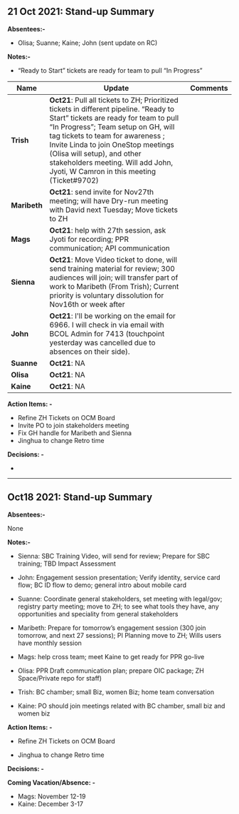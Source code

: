 ## **21 Oct 2021: Stand-up Summary** 

**Absentees:-**

- Olisa; Suanne; Kaine; John (sent update on RC)

**Notes:-**

- “Ready to Start” tickets are ready for team to pull “In Progress” 

| Name | Update | Comments |
| --- | ---- | ----| 
| **Trish** | **Oct21**: Pull all tickets to ZH; Prioritized tickets in different pipeline. “Ready to Start” tickets are ready for team to pull “In Progress”;  Team setup on GH, will tag tickets to team for awareness ; Invite Linda to join OneStop meetings (Olisa will setup), and other stakeholders meeting. Will add John, Jyoti, W Camron in this meeting (Ticket#9702)|  | 
| **Maribeth** | **Oct21**: send invite for Nov27th meeting; will have Dry-run meeting with David next Tuesday; Move tickets to ZH|   | 
| **Mags** | **Oct21**: help with 27th session, ask Jyoti for recording; PPR communication; API communication|   | 
| **Sienna** | **Oct21**: Move Video ticket to done, will send training material for review; 300 audiences will join;  will transfer part of work to Maribeth (From Trish); Current priority is voluntary dissolution for Nov16th or week after|   | 
| **John** | **Oct21**: I'll be working on the email for 6966. I will check in via email with BCOL Admin for 7413 (touchpoint yesterday was cancelled due to absences on their side).|   | 	
| **Suanne** | **Oct21**: NA  |   | 
| **Olisa** | **Oct21**: NA |   | 
| **Kaine** | **Oct21**: NA |   | 

**Action Items: -**

- Refine ZH Tickets on OCM Board
- Invite PO to join stakeholders meeting
- Fix GH handle for Maribeth and Sienna
- Jinghua to change Retro time

**Decisions: -** 

-


---- 
## **Oct18 2021: Stand-up Summary**

**Absentees:-**

None

**Notes:-**

- Sienna: SBC Training Video, will send for review; Prepare for SBC training; TBD Impact Assessment

- John:  Engagement session presentation;  Verify identity, service card flow; BC ID flow to demo; general intro about mobile card

- Suanne: Coordinate general stakeholders, set meeting with legal/gov; registry party meeting; move to ZH; to see what tools they have, any opportunities and speciality from general stakeholders

- Maribeth: Prepare for tomorrow’s engagement session (300 join tomorrow, and next 27 sessions); PI Planning move to ZH; Wills users have monthly session

- Mags: help cross team; meet Kaine to get ready for PPR go-live

- Olisa: PPR Draft communication plan; prepare OIC package; ZH Space/Private repo for staff)

- Trish: BC chamber; small Biz, women Biz; home team conversation

- Kaine: PO should join meetings related with BC chamber, small biz and women biz

**Action Items: -**

- Refine ZH Tickets on OCM Board

- Jinghua to change Retro time

**Decisions: -** 


**Coming Vacation/Absence: -** 
- Mags: November 12-19
- Kaine: December 3-17

